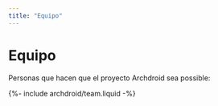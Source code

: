 ```yaml
---
title: "Equipo"
---
```

# Equipo

Personas que hacen que el proyecto Archdroid sea possible:

{%- include archdroid/team.liquid -%}
